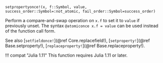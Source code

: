```
setpropertyonce!(x, f::Symbol, value, success_order::Symbol=:not_atomic, fail_order::Symbol=success_order)
```

Perform a compare-and-swap operation on `x.f` to set it to `value` if previously unset. The syntax `@atomiconce x.f = value` can be used instead of the function call form.

See also [`setfieldonce!`](@ref Core.replacefield!), [`setproperty!`](@ref Base.setproperty!), [`replaceproperty!`](@ref Base.replaceproperty!).

!!! compat "Julia 1.11"
    This function requires Julia 1.11 or later.

